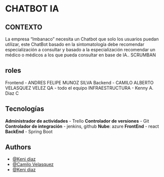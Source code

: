 
# CHATBOT IA

## CONTEXTO
La empresa “Imbanaco” necesita un Chatbot que solo los usuarios puedan utilizar, este ChatBot basado en la sintomatología debe recomendar especialización a consultar y basado a la especialización recomendar un médico o médicos a los que pueda consultar en base de IA..
SCRUMBAN

## roles
Frontend - ANDRES FELIPE MUNOZ SILVA
Backend - CAMILO ALBERTO VELASQUEZ VELEZ
QA - todo el equipo
INFRAESTRUCTURA - Kenny A. Diaz C

## Tecnologías
 **Administrador de actividades** - Trello
**Controlador de versiones** - Git
**Controlador de integración** - jenkins, github
**Nube**: azure
**FrontEnd** - react
**BackEnd** - Spring Boot
## Authors

-   [@Keni diaz](https://www.github.com/)
-   [@Camilo Velasquez](https://www.github.com/zarrok2112)
-   [@Keni diaz](https://www.github.com/octokatherine)

